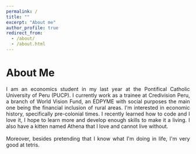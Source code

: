 ```yaml
---
permalink: /
title: ""
excerpt: "About me"
author_profile: true
redirect_from: 
  - /about/
  - /about.html
---
```


About Me
======
<p style='text-align: justify;'>I am an economics student in my last year at the Pontifical Catholic University of Peru (PUCP). I currently work as a trainee at Credivision Peru, a branch of World Vision Fund, an EDPYME with social purposes the main one being the financial inclusion of rural areas. I'm interested in economic history, specifically pre-colonial times. I recently learned how to code and I love it, I hope to learn more and develop enough skills to make it a living. I also have a kitten named Athena that I love and cannot live without.    
<br>
<br>
Moreover, besides pretending that I know what I'm doing in life, I'm very good at tetris. 
<p>